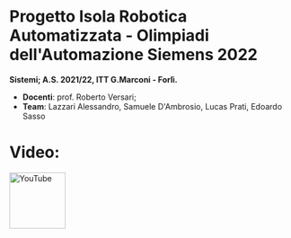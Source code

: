 # Progetto Isola Robotica Automatizzata - Olimpiadi dell'Automazione Siemens 2022

**Sistemi; A.S. 2021/22, ITT G.Marconi - Forlì.**

- **Docenti**: prof. Roberto Versari;
- **Team**: Lazzari Alessandro, Samuele D'Ambrosio, Lucas Prati, Edoardo Sasso

# Video:
<div>
    <a href="https://www.youtube.com/watch?v=kXT-g9ERb1I" target="_blank" rel="noopener noreferrer">
    <img src="https://upload.wikimedia.org/wikipedia/commons/b/b8/YouTube_Logo_2017.svg" alt="YouTube" width="100">
    </a>
</div>
